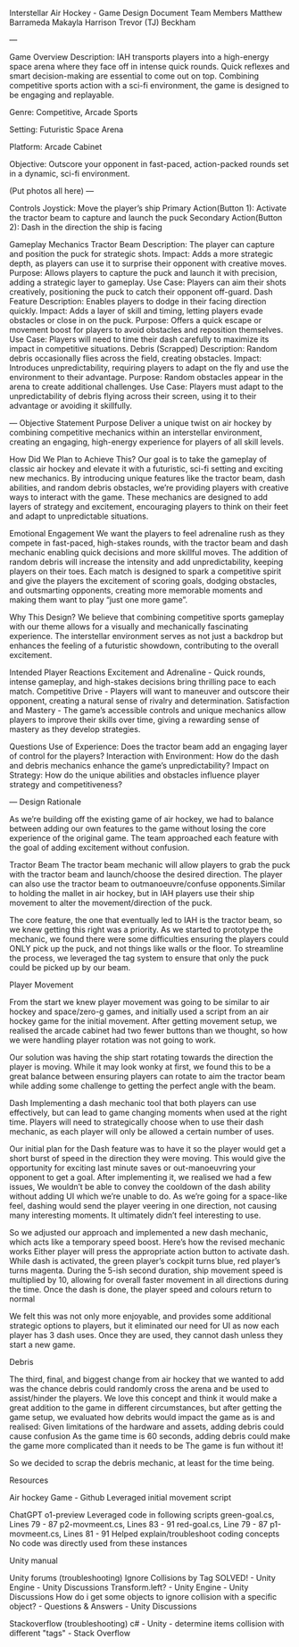 Interstellar Air Hockey - Game Design Document
Team Members
Matthew Barrameda
Makayla Harrison
Trevor (TJ) Beckham

—

Game Overview
Description: 
IAH transports players into a high-energy space arena where they face off in intense quick rounds. Quick reflexes and smart decision-making are essential to come out on top. Combining competitive sports action with a sci-fi environment, the game is designed to be engaging and replayable.

Genre: Competitive, Arcade Sports

Setting: Futuristic Space Arena

Platform:
Arcade Cabinet

Objective: Outscore your opponent in fast-paced, action-packed rounds set in a dynamic, sci-fi environment.


(Put photos all here)
— 

Controls
Joystick: Move the player’s ship
Primary Action(Button 1): Activate the tractor beam to capture and launch the puck
Secondary Action(Button 2): Dash in the direction the ship is facing

Gameplay Mechanics
Tractor Beam
Description: The player can capture and position the puck for strategic shots.
Impact: Adds a more strategic depth, as players can use it to surprise their opponent with creative moves.
Purpose: Allows players to capture the puck and launch it with precision, adding a strategic layer to gameplay.
Use Case: Players can aim their shots creatively, positioning the puck to catch their opponent off-guard.
Dash Feature
Description: Enables players to dodge in their facing direction quickly.
Impact: Adds a layer of skill and timing, letting players evade obstacles or close in on the puck.
Purpose: Offers a quick escape or movement boost for players to avoid obstacles and reposition themselves.
Use Case: Players will need to time their dash carefully to maximize its impact in competitive situations.
Debris (Scrapped)
Description: Random debris occasionally flies across the field, creating obstacles.
Impact: Introduces unpredictability, requiring players to adapt on the fly and use the environment to their advantage.
Purpose: Random obstacles appear in the arena to create additional challenges.
Use Case: Players must adapt to the unpredictability of debris flying across their screen, using it to their advantage or avoiding it skillfully.

— 
Objective Statement
Purpose
Deliver a unique twist on air hockey by combining competitive mechanics within an interstellar environment, creating an engaging, high-energy experience for players of all skill levels.

How Did We Plan to Achieve This?
Our goal is to take the gameplay of classic air hockey and elevate it with a futuristic, sci-fi setting and exciting new mechanics. By introducing unique features like the tractor beam, dash abilities, and random debris obstacles, we’re providing players with creative ways to interact with the game. These mechanics are designed to add layers of strategy and excitement, encouraging players to think on their feet and adapt to unpredictable situations.

Emotional Engagement
We want the players to feel adrenaline rush as they compete in fast-paced, high-stakes rounds, with the tractor beam and dash mechanic enabling quick decisions and more skillful moves. The addition of random debris will increase the intensity and add unpredictability, keeping players on their toes. Each match is designed to spark a competitive spirit and give the players the excitement of scoring goals, dodging obstacles, and outsmarting opponents, creating more memorable moments and making them want to play “just one more game”.

Why This Design?
We believe that combining competitive sports gameplay with our theme allows for a visually and mechanically fascinating experience. The interstellar environment serves as not just a backdrop but enhances the feeling of a futuristic showdown, contributing to the overall excitement.

Intended Player Reactions
Excitement and Adrenaline - Quick rounds, intense gameplay, and high-stakes decisions bring thrilling pace to each match.
Competitive Drive - Players will want to maneuver and outscore their opponent, creating a natural sense of rivalry and determination.
Satisfaction and Mastery - The game’s accessible controls and unique mechanics allow players to improve their skills over time, giving a rewarding sense of mastery as they develop strategies.

Questions
Use of Experience: Does the tractor beam add an engaging layer of control for the players?
Interaction with Environment: How do the dash and debris mechanics enhance the game’s unpredictability?
Impact on Strategy: How do the unique abilities and obstacles influence player strategy and competitiveness? 

—
Design Rationale

As we’re building off the existing game of air hockey, we had to balance between adding our own features to the game without losing the core experience of the original game. The team approached each feature with the goal of adding excitement without confusion. 

Tractor Beam
The tractor beam mechanic will allow players to grab the puck with the tractor beam and launch/choose the desired direction. The player can also use the tractor beam to outmanoeuvre/confuse opponents.Similar to holding the mallet in air hockey, but in IAH players use their ship movement to alter the movement/direction of the puck.

The core feature, the one that eventually led to IAH is the tractor beam, so we knew getting this right was a priority. As we started to prototype the mechanic, we found there were some difficulties ensuring the players could ONLY pick up the puck, and not things like walls or the floor. To streamline the process, we leveraged the tag system to ensure that only the puck could be picked up by our beam. 

Player Movement

From the start we knew player movement was going to be similar to air hockey and space/zero-g games, and initially used a script from an air hockey game for the initial movement. After getting movement setup, we realised the arcade cabinet had two fewer buttons than we thought, so how we were handling player rotation was not going to work. 

Our solution was having the ship start rotating towards the direction the player is moving. While it may look wonky at first, we found this to be a great balance between ensuring players can rotate to aim the tractor beam while adding some challenge to getting the perfect angle with the beam. 

Dash
Implementing a dash mechanic tool that both players can use effectively, but can lead to game changing moments when used at the right time. Players will need to strategically choose when to use their dash mechanic, as each player will only be allowed a certain number of uses.

Our initial plan for the Dash feature was to have it so the player would get a short burst of speed in the direction they were moving. This would give the opportunity for exciting last minute saves or out-manoeuvring your opponent to get a goal. After implementing it, we realised we had a few issues,
We wouldn’t be able to convey the cooldown of the dash ability without adding UI which we’re unable to do. 
As we’re going for a space-like feel, dashing would send the player veering in one direction, not causing many interesting moments. 
It ultimately didn’t feel interesting to use. 

So we adjusted our approach and implemented a new dash mechanic, which acts like a temporary speed boost. Here’s how the revised mechanic works
Either player will press the appropriate action button to activate dash. 
While dash is activated, the green player’s cockpit turns blue, red player’s turns magenta. 
During the 5-ish second duration, ship movement speed is multiplied by 10, allowing for overall faster movement in all directions during the time. 
Once the dash is done, the player speed and colours return to normal

We felt this was not only more enjoyable, and provides some additional strategic options to players, but it eliminated our need for UI as now each player has 3 dash uses. Once they are used, they cannot dash unless they start a new game. 

Debris

The third, final, and biggest change from air hockey that we wanted to add was the chance debris could randomly cross the arena and be used to assist/hinder the players. We love this concept and think it would make a great addition to the game in different circumstances, but after getting the game setup, we evaluated how debrits would impact the game as is and realised: 
Given limitations of the hardware and assets, adding debris could cause confusion
As the game time is 60 seconds, adding debris could make the game more complicated than it needs to be
The game is fun without it!

So we decided to scrap the debris mechanic, at least for the time being.


Resources

Air hockey Game - Github
Leveraged initial movement script 

ChatGPT o1-preview
Leveraged code in following scripts
green-goal.cs, Lines 79 - 87
p2-movmeent.cs, Lines 83 - 91
red-goal.cs, Line 79 - 87
p1-movmeent.cs, Lines 81 - 91
Helped explain/troubleshoot coding concepts
No code was directly used from these instances

Unity manual

Unity forums (troubleshooting)
Ignore Collisions by Tag SOLVED! - Unity Engine - Unity Discussions
Transform.left? - Unity Engine - Unity Discussions
How do i get some objects to ignore collision with a specific object? - Questions & Answers - Unity Discussions

Stackoverflow (troubleshooting)
c# - Unity - determine items collision with different "tags" - Stack Overflow
